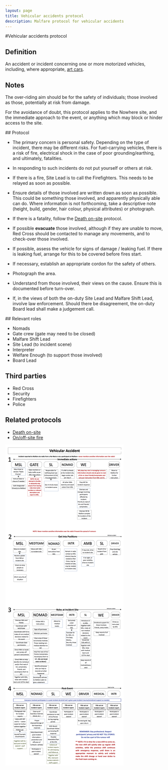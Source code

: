 ```yaml
---
layout: page
title: Vehicular accidents protocol
description: Malfare protocol for vehicular accidents
---
```


#Vehicular accidents protocol

## Definition
An accident or incident concerning one or more motorized vehicles,
including, where appropriate, [art
cars](http://www.goingnowhere.org/en/artandinnovation/artcars).

## Notes
The over-riding aim should be for the safety of individuals; those
involved as those, potentially at risk from damage.

For the avoidance of doubt, this protocol applies to the Nowhere site,
and the immediate approach to the event, or anything which may block
or hinder access to the site.

## Protocol
 - The primary concern is personal safety. Depending on the type of
 incident, there may be different risks. For fuel-carrying vehicles,
 there is a risk of fire, electrical shock in the case of poor
 grounding/earthing, and ultimately, fatalities.

 - In responding to such incidents do not put yourself or others at
 risk.

 - If there is a fire, Site Lead is to call the Firefighters. This
 needs to be relayed as soon as possible.

 - Ensure details of those involved are written down as soon as
 possible. This could be something those involved, and apparently
 physically able can do. Where information is not forthcoming, take a
 descriptive note (height, build, gender, hair colour, physical
 attributes) or photograph.

 - If there is a fatality, follow the [Death
 on-site](../death_on_site/) protocol.

 - If possible **evacuate** those involved, although if they are
 unable to move, Red Cross should be contacted to manage any
 movements, and to check-over those involved.

 - If possible, assess the vehicle for signs of damage / leaking fuel.
 If there is leaking fuel, arrange for this to be covered before fires
 start.

 - If necessary, establish an appropriate cordon for the safety of
 others.

 - Photograph the area.

 - Understand from those involved, their views on the cause. Ensure
 this is documented before turn-over.

 - If, in the views of both the on-duty Site Lead and Malfare Shift
 Lead, involve law enforcement. Should there be disagreement, the
 on-duty Board lead shall make a judgement call.

## Relevant roles
  * Nomads
  * Gate crew (gate may need to be closed)
  * Malfare Shift Lead
  * Site Lead (to incident scene)
  * Interpreter
  * Welfare Enough (to support those involved)
  * Board Lead

## Third parties
  * Red Cross
  * Security
  * Firefighters
  * Police

## Related protocols
  * [Death on-site](../death_on_site/)
  * [On/off-site fire](../fire_emergency/)

![Vehicular accidents](img/vehicular_accidents.png "Vehicular accidents")

­­­
